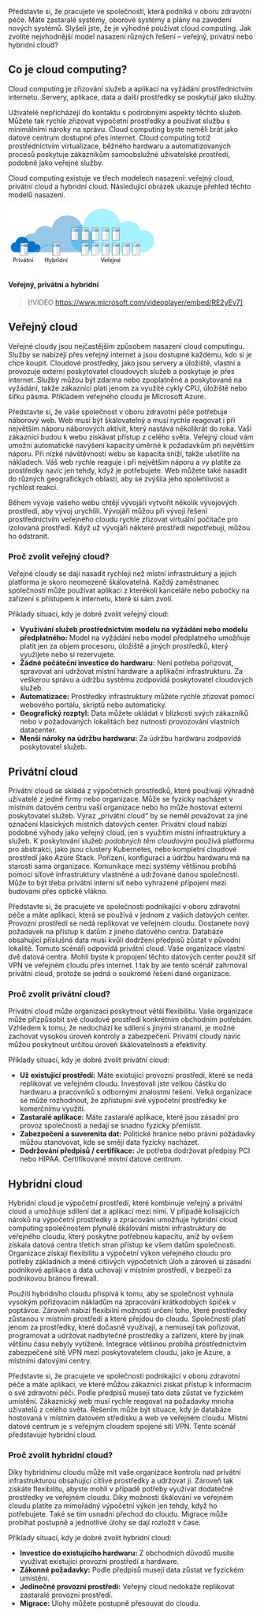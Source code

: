 Představte si, že pracujete ve společnosti, která podniká v oboru zdravotní péče. Máte zastaralé systémy, oborové systémy a plány na zavedení nových systémů. Slyšeli jste, že je výhodné používat cloud computing. Jak zvolíte nejvhodnější model nasazení různých řešení – veřejný, privátní nebo hybridní cloud?

## <a name="what-is-cloud-computing"></a>Co je cloud computing?

Cloud computing je zřizování služeb a aplikací na vyžádání prostřednictvím internetu. Servery, aplikace, data a další prostředky se poskytují jako služby. 

Uživatelé nepřicházejí do kontaktu s podrobnými aspekty těchto služeb. Můžete tak rychle zřizovat výpočetní prostředky a používat službu s minimálními nároky na správu. Cloud computing byste neměli brát jako datové centrum dostupné přes internet. Cloud computing totiž prostřednictvím virtualizace, běžného hardwaru a automatizovaných procesů poskytuje zákazníkům samoobslužné uživatelské prostředí, podobně jako veřejné služby.

Cloud computing existuje ve třech modelech nasazení: veřejný cloud, privátní cloud a hybridní cloud. Následující obrázek ukazuje přehled těchto modelů nasazení.

![Obrázek ukazující obecný přehled modelů nasazení cloudu.](../media/2-cloud-deployment.png)

#### <a name="public-versus-private-versus-hybrid"></a>Veřejný, privátní a hybridní

> [!VIDEO https://www.microsoft.com/videoplayer/embed/RE2yEv7]

## <a name="public-cloud"></a>Veřejný cloud

Veřejné cloudy jsou nejčastějším způsobem nasazení cloud computingu. Služby se nabízejí přes veřejný internet a jsou dostupné každému, kdo si je chce koupit. Cloudové prostředky, jako jsou servery a úložiště, vlastní a provozuje externí poskytovatel cloudových služeb a poskytuje je přes internet. Služby můžou být zdarma nebo zpoplatněné a poskytované na vyžádání, takže zákazníci platí jenom za využité cykly CPU, úložiště nebo šířku pásma. Příkladem veřejného cloudu je Microsoft Azure. 

Představte si, že vaše společnost v oboru zdravotní péče potřebuje náborový web. Web musí být škálovatelný a musí rychle reagovat i při největším náporu náborových aktivit, který nastává několikrát do roka. Vaši zákazníci budou k webu získávat přístup z celého světa. Veřejný cloud vám umožní automatické navýšení kapacity úměrné k požadavkům při největším náporu. Při nízké návštěvnosti webu se kapacita sníží, takže ušetříte na nákladech. Váš web rychle reaguje i při největším náporu a vy platíte za prostředky navíc jen tehdy, když je potřebujete. Web můžete také nasadit do různých geografických oblastí, aby se zvýšila jeho spolehlivost a rychlost reakcí.

Během vývoje vašeho webu chtějí vývojáři vytvořit několik vývojových prostředí, aby vývoj urychlili. Vývojáři můžou při vývoji řešení prostřednictvím veřejného cloudu rychle zřizovat virtuální počítače pro izolovaná prostředí. Když už vývojáři některé prostředí nepotřebují, můžou ho odstranit.

### <a name="why-public-cloud"></a>Proč zvolit veřejný cloud?

Veřejné cloudy se dají nasadit rychleji než místní infrastruktury a jejich platforma je skoro neomezeně škálovatelná. Každý zaměstnanec společnosti může používat aplikaci z kterékoli kanceláře nebo pobočky na zařízení s přístupem k internetu, které si sám zvolí. 

Příklady situací, kdy je dobré zvolit veřejný cloud:

- **Využívání služeb prostřednictvím modelu na vyžádání nebo modelu předplatného:** Model na vyžádání nebo model předplatného umožňuje platit jen za objem procesoru, úložiště a jiných prostředků, který využijete nebo si rezervujete.
- **Žádné počáteční investice do hardwaru:** Není potřeba pořizovat, spravovat ani udržovat místní hardware a aplikační infrastrukturu. Za veškerou správu a údržbu systému zodpovídá poskytovatel cloudových služeb. 
- **Automatizace:** Prostředky infrastruktury můžete rychle zřizovat pomocí webového portálu, skriptů nebo automaticky. 
- **Geografický rozptyl:** Data můžete ukládat v blízkosti svých zákazníků nebo v požadovaných lokalitách bez nutnosti provozování vlastních datacenter.
- **Menší nároky na údržbu hardwaru:** Za údržbu hardwaru zodpovídá poskytovatel služeb.

## <a name="private-cloud"></a>Privátní cloud

Privátní cloud se skládá z výpočetních prostředků, které používají výhradně uživatelé z jedné firmy nebo organizace. Může se fyzicky nacházet v místním datovém centru vaší organizace nebo ho může hostovat externí poskytovatel služeb. Výraz „privátní cloud“ by se neměl považovat za jiné označení klasických místních datových center. Privátní cloud nabízí podobné výhody jako veřejný cloud, jen s využitím místní infrastruktury a služeb. K poskytování služeb *podobných těm cloudovým* používá platformu pro abstrakci, jako jsou clustery Kubernetes, nebo kompletní cloudové prostředí jako Azure Stack. Pořízení, konfiguraci a údržbu hardwaru má na starosti sama organizace. Komunikace mezi systémy většinou probíhá pomocí síťové infrastruktury vlastněné a udržované danou společností. Může to být třeba privátní interní síť nebo vyhrazené připojení mezi budovami přes optické vlákno.

Představte si, že pracujete ve společnosti podnikající v oboru zdravotní péče a máte aplikaci, která se používá v jednom z vašich datových center. Provozní prostředí se nedá replikovat ve veřejném cloudu. Dostanete nový požadavek na přístup k datům z jiného datového centra. Databáze obsahující příslušná data musí kvůli dodržení předpisů zůstat v původní lokalitě. Tomuto scénáři odpovídá privátní cloud. Vaše organizace vlastní dvě datová centra. Mohli byste k propojení těchto datových center použít síť VPN ve veřejném cloudu přes internet. I tak by ale tento scénář zahrnoval privátní cloud, protože se jedná o soukromé řešení dané organizace.

### <a name="why-private-cloud"></a>Proč zvolit privátní cloud?

Privátní cloud může organizaci poskytnout větší flexibilitu. Vaše organizace může přizpůsobit své cloudové prostředí konkrétním obchodním potřebám. Vzhledem k tomu, že nedochází ke sdílení s jinými stranami, je možné zachovat vysokou úroveň kontroly a zabezpečení. Privátní cloudy navíc můžou poskytnout určitou úroveň škálovatelnosti a efektivity.

Příklady situací, kdy je dobré zvolit privátní cloud:

- **Už existující prostředí:** Máte existující provozní prostředí, které se nedá replikovat ve veřejném cloudu. Investovali jste velkou částku do hardwaru a pracovníků s odbornými znalostmi řešení. Velká organizace se může rozhodnout, že zpřístupní své výpočetní prostředky ke komerčnímu využití.
- **Zastaralé aplikace:** Máte zastaralé aplikace, které jsou zásadní pro provoz společnosti a nedají se snadno fyzicky přemístit.
- **Zabezpečení a suverenita dat:** Politické hranice nebo právní požadavky můžou stanovovat, kde se smějí data fyzicky nacházet.
- **Dodržování předpisů / certifikace:** Je potřeba dodržovat předpisy PCI nebo HIPAA. Certifikované místní datové centrum.

## <a name="hybrid-cloud"></a>Hybridní cloud

Hybridní cloud je výpočetní prostředí, které kombinuje veřejný a privátní cloud a umožňuje sdílení dat a aplikací mezi nimi. V případě kolísajících nároků na výpočetní prostředky a zpracování umožňuje hybridní cloud computing společnostem plynulé škálování místní infrastruktury do veřejného cloudu, který poskytne potřebnou kapacitu, aniž by ovšem získala datová centra třetích stran přístup ke všem datům společnosti. Organizace získají flexibilitu a výpočetní výkon veřejného cloudu pro potřeby základních a méně citlivých výpočetních úloh a zároveň si zásadní podnikové aplikace a data uchovají v místním prostředí, v bezpečí za podnikovou bránou firewall.

Použití hybridního cloudu přispívá k tomu, aby se společnost vyhnula vysokým pořizovacím nákladům na zpracování krátkodobých špiček v poptávce. Zároveň nabízí flexibilní možnosti určení toho, které prostředky zůstanou v místním prostředí a které přejdou do cloudu. Společnosti platí jenom za prostředky, které dočasně využívají, a nemusejí tak pořizovat, programovat a udržovat nadbytečné prostředky a zařízení, které by jinak většinu času nebyly vytížené. Integrace většinou probíhá prostřednictvím zabezpečené sítě VPN mezi poskytovatelem cloudu, jako je Azure, a místními datovými centry.

Představte si, že pracujete ve společnosti podnikající v oboru zdravotní péče a máte aplikaci, ve které můžou zákazníci získat přístup k informacím o své zdravotní péči. Podle předpisů musejí tato data zůstat ve fyzickém umístění. Zákaznický web musí rychle reagovat na požadavky mnoha uživatelů z celého světa.  Řešením může být situace, kdy je databáze hostovaná v místním datovém středisku a web ve veřejném cloudu. Místní datové centrum je s veřejným cloudem spojené sítí VPN. Tento scénář představuje hybridní cloud.

### <a name="why-hybrid-cloud"></a>Proč zvolit hybridní cloud?

Díky hybridnímu cloudu může mít vaše organizace kontrolu nad privátní infrastrukturou obsahující citlivé prostředky a udržovat ji. Zároveň tak získáte flexibilitu, abyste mohli v případě potřeby využívat dodatečné prostředky ve veřejném cloudu. Díky možnosti škálování ve veřejném cloudu platíte za mimořádný výpočetní výkon jen tehdy, když ho potřebujete. Také se tím usnadní přechod do cloudu. Migrace může probíhat postupně a jednotlivé úlohy se dají rozložit v čase.

Příklady situací, kdy je dobré zvolit hybridní cloud:

- **Investice do existujícího hardwaru:** Z obchodních důvodů musíte využívat existující provozní prostředí a hardware.
- **Zákonné požadavky:** Podle předpisů musejí data zůstat ve fyzickém umístění.
- **Jedinečné provozní prostředí:** Veřejný cloud nedokáže replikovat zastaralé provozní prostředí.
- **Migrace:** Úlohy můžete postupně přesouvat do cloudu.
